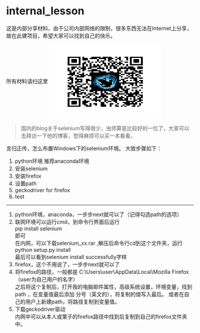 # internal_lesson
这是内部分享材料，由于公司内部网络的限制，很多东西无法在Internet上分享，故在此建项目，希望大家可以找到自己的快乐。  

所有材料请扫这里
<img src="./我的github.jpg" width = "300" height = "200" alt="图片名称" align=center />


> 国内的blog关于selenium写得很少，虫师算是比较好的一位了，大家可以去拜访一下他的博客，觉得麻烦可以买一本看看。

言归正传，怎么布置Windows下的selenium环境。
大致步骤如下：
1. python环境 推荐anaconda环境  
2. 安装selenium  
3. 安装firefox  
4. 设置path  
5. geckodriver for firefox  
6. test  
------  

1. python环境，anaconda，一步步next就可以了（记得勾选path的选项）  
2. 联网环境可以运行cmd，到命令行界面后运行  
   pip install selenium  
   即可  
   在内网，可以下载selenium_xx.rar ,解压后命令行cd到这个文件夹，运行  
   python setup.py install   
   最后可以看到selenium install successfully字样  
3. firefox，这个不用说了，一步步next就可以了  
4. 将firefox的路径，一般都是 C:\Users\user\AppData\Local\Mozilla Firefox  （user为自己用户的名字）  
   之后将这个复制后，打开我的电脑邮件属性，高级系统设置，环境变量，找到path ，在变量值最后添加 分号（英文的），将复制的值写入最后。 或者在自己的用户上新建path，将路径复制到变量值。  
5. 下载geckodriver驱动  
   内网中可以从本人或栗子的firefox路径中找到后复制到自己的firefox文件夹中。  
   
